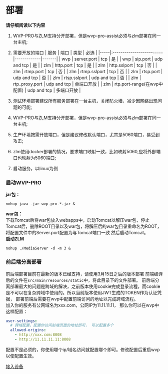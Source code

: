 <!-- 部署 -->

# 部署
**请仔细阅读以下内容**
1. WVP-PRO与ZLM支持分开部署，但是wvp-pro-assist必须与zlm部署在同一台主机;
2. 需要开放的端口
| 服务  | 端口                       | 类型          | 必选    |
|-----|:-------------------------|-------------|-------|
| wvp | server.port              | tcp         | 是     |
| wvp | sip.port                 | udp and tcp | 是     |
| zlm | http.port                | tcp         | 是     |
| zlm | http.sslport             | tcp         | 否     |
| zlm | rtmp.port                | tcp         | 否     |
| zlm | rtmp.sslport             | tcp         | 否     |
| zlm | rtsp.port                | udp and tcp | 否     |
| zlm | rtsp.sslport             | udp and tcp | 否     |
| zlm | rtp_proxy.port           | udp and tcp | 单端口开放 |
| zlm | rtp.port-range(在wvp中配置)  | udp and tcp | 多端口开放 |

3. 测试环境部署建议所有服务部署在一台主机，关闭防火墙，减少因网络出现问题的可能;
4. WVP-PRO与ZLM支持分开部署，但是wvp-pro-assist必须与zlm部署在同一台主机;
5. 生产环境按需开放端口，但是建议修改默认端口，尤其是5060端口，易受到攻击;
6. zlm使用docker部署的情况，要求端口映射一致，比如映射5060,应将外部端口也映射为5060端口;
7. 启动服务，以linux为例  
### 启动WVP-PRO  
**jar包：**
```shell
nohup java -jar wvp-pro-*.jar &
```
**war包：**  
下载Tomcat后将war包放入webapps中，启动Tomcat以解压war包，停止Tomcat后，删除ROOT目录以及war包，将解压后的war包目录重命名为ROOT，将配置文件中的Server.port配置为与Tomcat端口一致
然后启动Tomcat。  
**启动ZLM**
```shell
nohup ./MediaServer -d -m 3 &
```
### 前后端分离部署
前后端部署目前在最新的版本已经支持，请使用3月15日之后的版本部署
前端编译后的文件在`src/main/resources/static`中，将此目录下的文件部署。
前后端分离部署最大的问题是跨域的解决，之前版本使用cookie完成登录流程，而cookie是不可以在复杂跨域中使用的。所以当前版本使用JWT生成的TOKEN作为认证凭据，
部署前端后需要在wvp中配置前端访问的地址以完成跨域流程。  
加入你的服务有公网域名为xxx.com，公网IP为11.11.11.11， 那么你可以在wvp中这样配置：
```yaml
user-settings:
  # 跨域配置，配置你访问前端页面的地址即可， 可以配置多个
  allowed-origins:
    - http://xxx.com:8008
    - http://11.11.11.11:8008
```
配置不是必须的，你使用哪个ip/域名访问就配置哪个即可。修改配置后重启wvp以使配置生效。


[接入设备](./_content/ability/device.md)

